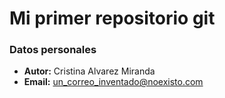 # Mi primer repositorio git
### Datos personales
 - **Autor:** Cristina Alvarez Miranda
 - **Email:** un_correo_inventado@noexisto.com 

